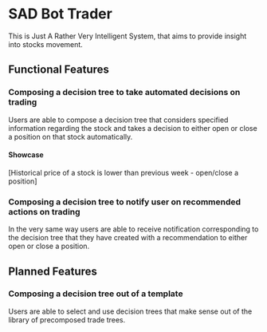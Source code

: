 # SAD Bot Trader

This is Just A Rather Very Intelligent System, that aims to provide insight into stocks movement.

## Functional Features

### Composing a decision tree to take automated decisions on trading

Users are able to compose a decision tree that considers specified information regarding the stock and takes a decision to either open or close a position on that stock automatically.

#### Showcase

[Historical price of a stock is lower than previous week - open/close a position]

### Composing a decision tree to notify user on recommended actions on trading

In the very same way users are able to receive notification corresponding to the decision tree that they have created with a recommendation to either open or close a position.

## Planned Features

### Composing a decision tree out of a template

Users are able to select and use decision trees that make sense out of the library of precomposed trade trees.

